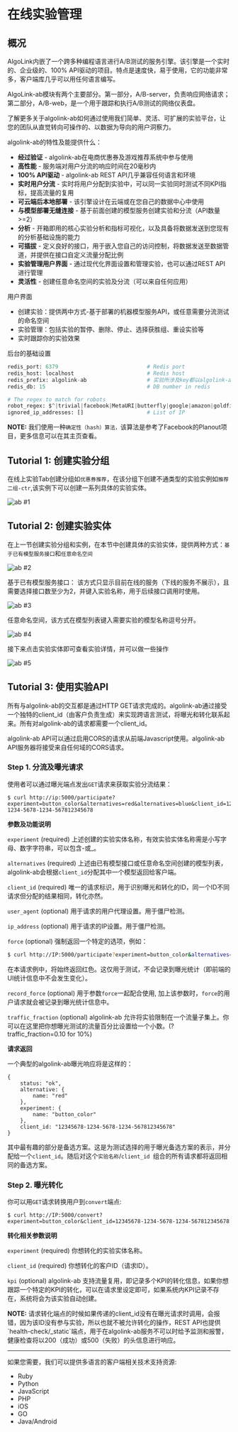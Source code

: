 # 在线实验管理

## 概况
AlgoLink内嵌了一个跨多种编程语言进行A/B测试的服务引擎。该引擎是一个实时的、企业级的、100% API驱动的项目。特点是速度快，易于使用，它的功能非常多，客户端库几乎可以用任何语言编写。

AlgoLink-ab模块有两个主要部分。第一部分，A/B-server，负责响应网络请求；第二部分，A/B-web，是一个用于跟踪和执行A/B测试的网络仪表盘。

了解更多关于algolink-ab如何通过使用我们简单、灵活、可扩展的实验平台，让您的团队从直觉转向可操作的、以数据为导向的用户洞察力。


algolink-ab的特性及能提供什么：

- **经过验证** - algolink-ab在电商优惠券及游戏推荐系统中参与使用
- **高性能** - 服务端对用户分流的响应时间在20毫秒内
- **100% API驱动** - algolink-ab REST API几乎兼容任何语言和环境
- **实时用户分流** - 实时将用户分配到实验中，可以同一实验同时测试不同KPI指标，提高流量的复用
- **可云端后本地部署** - 该引擎设计在云端或在您自己的数据中心中使用
- **与模型部署无缝连接** - 基于前面创建的模型服务创建实验和分流（API数量>=2）
- **分析** - 开箱即用的核心实验分析和指标可视化，以及具备将数据发送到您现有的分析基础设施的能力
- **可插拔** - 定义良好的接口，用于嵌入您自己的访问控制，将数据发送至数据管道，并提供在接口自定义流量分配比例
- **实验管理用户界面** - 通过现代化界面设置和管理实验，也可以通过REST API进行管理
- **灵活性** - 创建任意命名空间的实验及分流（可以来自任何应用）

用户界面

- 创建实验：提供两中方式-基于部署的机器模型服务API，或任意需要分流测试的命名空间
- 实验管理：包括实验的暂停、删除、停止、选择获胜组、重设实验等
- 实时跟踪你的实验效果


后台的基础设置

```python
redis_port: 6379                            # Redis port
redis_host: localhost                       # Redis host
redis_prefix: algolink-ab                   # 实验所涉及key都以algolink-ab作为前缀，以区分其他应用
redis_db: 15                                # DB number in redis

# The regex to match for robots
robot_regex: $^|trivial|facebook|MetaURI|butterfly|google|amazon|goldfire|sleuth|xenu|msnbot|SiteUptime|Slurp|WordPress|ZIBB|ZyBorg|pingdom|bot|yahoo|slurp|java|fetch|spider|url|crawl|oneriot|abby|commentreader|twiceler
ignored_ip_addresses: []                    # List of IP

```

<p class="note">
  <b>NOTE:</b> 我们使用一种<code>确定性（hash）算法，</code>该算法是参考了Facebook的Planout项目，更多信息可以在其主页查看。
</p>

## Tutorial 1: 创建实验分组

在线上实验Tab创建分组如`优惠券推荐`，在该分组下创建不通类型的实验实例如`推荐二组-ctr`,该实例下可以创建一系列具体的实验实体。

![ab #1](../assets/images/how-to/algolink/ab-1.jpg)

## Tutorial 2: 创建实验实体
在上一节创建实验分组和实例，在本节中创建具体的实验实体，提供两种方式：`基于已有模型服务接口`和`任意命名空间`

![ab #2](../assets/images/how-to/algolink/ab-2.jpg)

基于已有模型服务接口：
该方式只显示目前在线的服务（下线的服务不展示），且需要选择接口数至少为2，并键入实验名称，用于后续接口调用时使用。

![ab #3](../assets/images/how-to/algolink/ab-3.jpg)

任意命名空间，该方式在模型列表键入需要实验的模型名称逗号分开。

![ab #4](../assets/images/how-to/algolink/ab-4.jpg)

接下来点击实验实体即可查看实验详情，并可以做一些操作

![ab #5](../assets/images/how-to/algolink/ab-5.jpg)

## Tutorial 3: 使用实验API

所有与algolink-ab的交互都是通过HTTP GET请求完成的。algolink-ab通过接受一个独特的client_id（由客户负责生成）来实现跨语言测试，将曝光和转化联系起来。所有对algolink-ab的请求都需要一个client_id。

algolink-ab API可以通过启用CORS的请求从前端Javascript使用。algolink-ab API服务器将接受来自任何域的CORS请求。

### Step 1. 分流及曝光请求

使用者可以通过曝光端点发出`GET`请求来获取实验分流结果：

```curl
$ curl http://ip:5000/participate?experiment=button_color&alternatives=red&alternatives=blue&client_id=12345678-1234-5678-1234-567812345678

```
<!--<p class='subtitle'>参数及功能说明</p>-->
**参数及功能说明**

`experiment` (required) 上述创建的实验实体名称，有效实验实体名称需是小写字母、数字字符串，可以包含-或_。

`alternatives` (required) 上述由已有模型接口或任意命名空间创建的模型列表，algolink-ab会根据`client_id`分配其中一个模型返回给客户端。

`client_id` (required) 唯一的请求标识，用于识别曝光和转化的ID，同一个ID不同请求但分配的结果相同，转化亦然。

`user_agent` (optional) 用于请求的用户代理设置。用于僵尸检测。


`ip_address` (optional) 用于请求的IP设置。用于僵尸检测。

`force` (optional) 强制返回一个特定的选项，例如：


```bash
$ curl http://IP:5000/participate?experiment=button_color&alternatives=red&alternatives=blue&force=red&client_id=12345678-1234-5678-1234-567812345678

```
在本请求例中，将始终返回红色。这仅用于测试，不会记录到曝光统计（即前端的UI统计信息中不会发生变化）。

`record_force` (optional) 用于参数`force`一起配合使用, 加上该参数时，`force`的用户请求就会被记录到曝光统计信息中。

`traffic_fraction` (optional) algolink-ab  允许将实验限制在一个流量子集上。你可以在这里把你想曝光测试的流量百分比设置给一个小数。(?traffic_fraction=0.10 for 10%)

**请求返回**

一个典型的algolink-ab曝光响应将是这样的：

```
{
    status: "ok",
    alternative: {
        name: "red"
    },
    experiment: {
        name: "button_color"
    },
    client_id: "12345678-1234-5678-1234-567812345678"
}
```

其中最有趣的部分是备选方案。这是为测试选择的用于曝光备选方案的表示，并分配给一个`client_id`。随后对这个`实验名称`/`client_id `组合的所有请求都将返回相同的备选方案。

### Step 2. 曝光转化

你可以用`GET`请求转换用户到`convert`端点:

```curl
$ curl http://IP:5000/convert?experiment=button_color&client_id=12345678-1234-5678-1234-567812345678

```

**转化相关参数说明**

`experiment` (required) 你想转化的实验实体名称。

`client_id` (required) 你想转化的客户ID（请求ID）。

`kpi` (optional) algolink-ab 支持流量复用，即记录多个KPI的转化信息，如果你想跟踪一个特定的KPI的转化，可以在请求里设定即可，如果系统内KPI记录不存在，系统将会为该实验自动创建。

<p class="note">
  <b>NOTE:</b> 请求转化端点的时候如果传递的client_id没有在曝光请求时调用，会报错，因为该ID没有参与实验，所以也就不被允许转化的操作，REST API也提供`health-check/_static`端点，用于在algolink-ab服务不可以时给予监测和报警，健康检查将以200（成功）或500（失败）的头信息进行响应。
</p>



---
如果您需要，我们可以提供多语言的客户端相关技术支持资源: 
- Ruby
- Python
- JavaScript
- PHP
- iOS
- GO
- Java/Android


